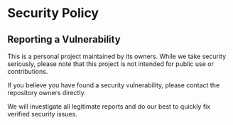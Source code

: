 # Security Policy

## Reporting a Vulnerability

This is a personal project maintained by its owners. While we take security seriously, please note that this project is not intended for public use or contributions.

If you believe you have found a security vulnerability, please contact the repository owners directly.

We will investigate all legitimate reports and do our best to quickly fix verified security issues.
